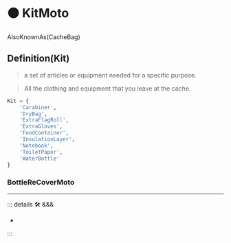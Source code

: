 
# 🟠 <move>KitMoto</move>

AlsoKnownAs(CacheBag)

## Definition(Kit)
>
> a set of articles or equipment needed for a specific purpose.

> All the clothing and equipment that you leave at the cache.

```py
Kit = {
    'Carabiner',
    'DryBag',
    'ExtraFlagRoll',
    'ExtraGloves',
    'FoodContainer',
    'InsulationLayer',
    'Notebook',
    'ToiletPaper',
    'WaterBottle'
}
```

### BottleReCoverMoto

---

<!-- =================================================== -->
<!-- =================================================== -->
<!-- =================================================== -->
<!-- =================================================== -->
<!-- =================================================== -->
::: details 🛠 <dev>&&&</dev>

-

:::
